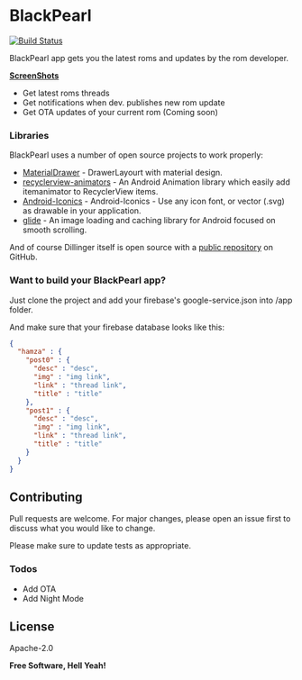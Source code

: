 # BlackPearl 

[![Build Status](https://travis-ci.com/YahiaAngelo/BlackPearl.svg?branch=master)](https://github.com/YahiaAngelo/BlackPearl)

BlackPearl app gets you the latest roms and updates by the rom developer.

**[ScreenShots](https://imgur.com/a/OErKsuM)**

  - Get latest roms threads
  - Get notifications when dev. publishes new rom update
  - Get OTA updates of your current rom (Coming soon)

### Libraries

BlackPearl uses a number of open source projects to work properly:

* [MaterialDrawer](https://github.com/mikepenz/MaterialDrawer) - DrawerLayourt with material design.
* [recyclerview-animators](https://github.com/wasabeef/recyclerview-animators) - An Android Animation library which easily add itemanimator to RecyclerView items.
* [Android-Iconics](https://github.com/mikepenz/Android-Iconics) - Android-Iconics - Use any icon font, or vector (.svg) as drawable in your application. 
* [glide](https://github.com/bumptech/glide) - An image loading and caching library for Android focused on smooth scrolling.

And of course Dillinger itself is open source with a [public repository](https://github.com/YahiaAngelo/BlackPearl) on GitHub.

### Want to build your BlackPearl app?

Just clone the project and add your firebase's google-service.json into /app folder.

And make sure that your firebase database looks like this:

```json
{
  "hamza" : {
    "post0" : {
      "desc" : "desc",
      "img" : "img link",
      "link" : "thread link",
      "title" : "title"
    },
    "post1" : {
      "desc" : "desc",
      "img" : "img link",
      "link" : "thread link",
      "title" : "title"
    }
  }
}
```


## Contributing
Pull requests are welcome. For major changes, please open an issue first to discuss what you would like to change.

Please make sure to update tests as appropriate.

### Todos

 - Add OTA 
 - Add Night Mode

License
----

Apache-2.0


**Free Software, Hell Yeah!**
